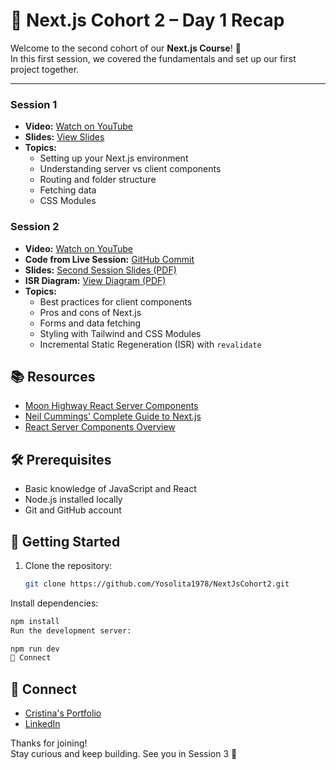 
# 🧠 Next.js Cohort 2 – Day 1 Recap

Welcome to the second cohort of our **Next.js Course**! 🎉  
In this first session, we covered the fundamentals and set up our first project together.

---

### Session 1
- **Video:** [Watch on YouTube](https://youtu.be/pQqD5arWAGg)
- **Slides:** [View Slides](https://www.canva.com/design/DAGK9Y4Cvb0/Tnngd9YNIPRykk-dqOnEKA/view)
- **Topics:**
  - Setting up your Next.js environment
  - Understanding server vs client components
  - Routing and folder structure
  - Fetching data
  - CSS Modules

### Session 2
- **Video:** [Watch on YouTube](https://youtu.be/ruTsUKzSuuw)
- **Code from Live Session:** [GitHub Commit](https://github.com/Yosolita1978/NextJsCohort2/commit/db75cffe5873a0fdfbfbcf5bdd02bac02e56b296)
- **Slides:** [Second Session Slides (PDF)](https://www.canva.com/design/DAGNY0eIef4/LftWamSnFsfUzTf4WN5q1g/view?utm_content=DAGNY0eIef4&utm_campaign=designshare&utm_medium=link2&utm_source=uniquelinks&utlId=hec70f4311d)
- **ISR Diagram:** [View Diagram (PDF)](https://github.com/Yosolita1978/NextJsCohort2/blob/main/nextjs_isr_revalidate_slide.pdf)
- **Topics:**
  - Best practices for client components
  - Pros and cons of Next.js
  - Forms and data fetching
  - Styling with Tailwind and CSS Modules
  - Incremental Static Regeneration (ISR) with `revalidate`

## 📚 Resources
- [Moon Highway React Server Components](https://github.com/MoonHighway/react-server-components)
- [Neil Cummings' Complete Guide to Next.js](https://www.udemy.com/course/the-complete-guide-to-building-a-full-stack-app-with-nextjs)
- [React Server Components Overview](https://react.dev/reference/rsc/server-components)

## 🛠 Prerequisites
- Basic knowledge of JavaScript and React
- Node.js installed locally
- Git and GitHub account

## 🚀 Getting Started
1. Clone the repository:
   ```bash
   git clone https://github.com/Yosolita1978/NextJsCohort2.git
   ```
Install dependencies:

```bash
npm install
Run the development server:
```

```bash
npm run dev
🤝 Connect
```

## 🤝 Connect
- [Cristina's Portfolio](https://yosola.co)
- [LinkedIn](https://www.linkedin.com/in/cristinarodriguez1978/)

Thanks for joining!  
Stay curious and keep building. See you in Session 3 🚀

